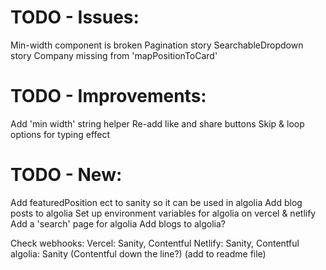 # TODO - Issues:

Min-width component is broken
Pagination story
SearchableDropdown story
Company missing from 'mapPositionToCard'

# TODO - Improvements:

Add 'min width' string helper
Re-add like and share buttons
Skip & loop options for typing effect

# TODO - New:

Add featuredPosition ect to sanity so it can be used in algolia
Add blog posts to algolia
Set up environment variables for algolia on vercel & netlify
Add a 'search' page for algolia
Add blogs to algolia?

Check webhooks:
Vercel: Sanity, Contentful
Netlify: Sanity, Contentful
algolia: Sanity (Contentful down the line?)
(add to readme file)
